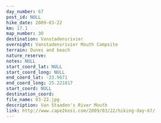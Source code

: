 ```yaml
---
day_number: 67
post_id: NULL
hike_date: 2009-03-22
km: 17.1
map_number: 30
destination: Vanstadensrivier
overnight: Vanstadensrivier Mouth Campsite
terrain: Dunes and beach
nature_reserve: 
notes: NULL
start_coord_lat: NULL
start_coord_long: NULL
end_coord_lat: -33.9671
end_coord_long: 25.221817
start_coord: NULL
destination_coord: 
file_name: 03-22.jpg
description: Van Staaden's River Mouth
link: http://www.cape2kosi.com/2009/03/22/hiking-day-67/
---
```

